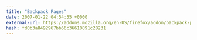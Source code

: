 ```yaml
---
title: "Backpack Pages"
date: 2007-01-22 04:54:55 +0000
external-url: https://addons.mozilla.org/en-US/firefox/addon/backpack-pages/
hash: fd0b3a8492967bb66c36610891c28231
---
```



